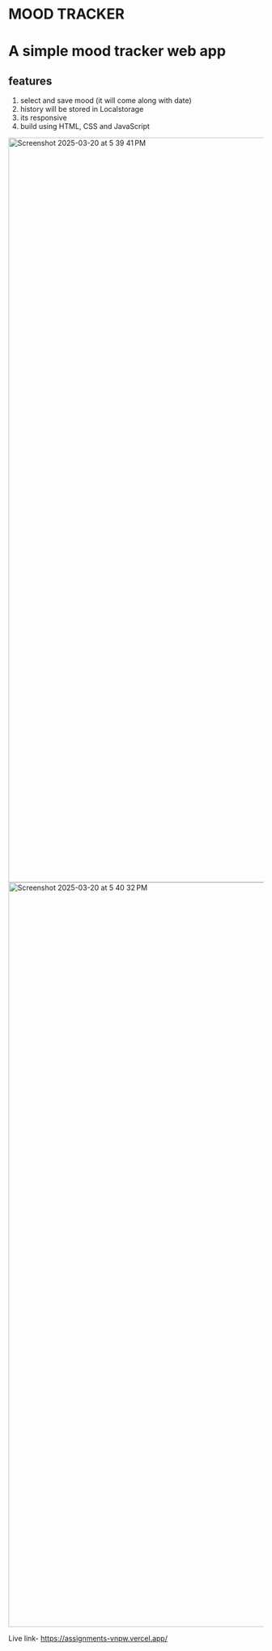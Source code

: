 #  MOOD TRACKER 

# A simple mood tracker web app 

## features 
1. select and save mood (it will come along with date)
2. history will be stored in Localstorage
3. its responsive
4. build using HTML, CSS and JavaScript

<img width="1470" alt="Screenshot 2025-03-20 at 5 39 41 PM" src="https://github.com/user-attachments/assets/af48acc7-1081-4651-85ee-d0e0eb2c707c" />
<img width="1470" alt="Screenshot 2025-03-20 at 5 40 32 PM" src="https://github.com/user-attachments/assets/a78147ed-e65d-4a42-a4c0-c67833f4b5df" />

Live link- https://assignments-vnpw.vercel.app/
